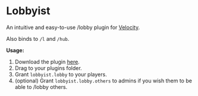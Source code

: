 # Lobbyist
 An intuitive and easy-to-use /lobby plugin for [Velocity](https://github.com/PaperMC/Velocity).
 
Also binds to `/l` and `/hub`.
 
**Usage:**

1. Download the plugin [here](https://github.com/Ultrasonic1209/Lobbyist/releases/latest).
2. Drag to your plugins folder.
3. Grant `lobbyist.lobby` to your players.
4. (optional) Grant `lobbyist.lobby.others` to admins if you wish them to be able to /lobby others.
